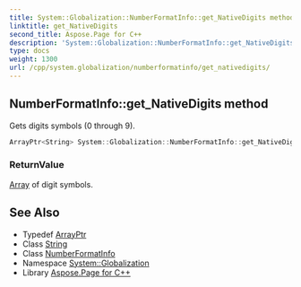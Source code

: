 ```yaml
---
title: System::Globalization::NumberFormatInfo::get_NativeDigits method
linktitle: get_NativeDigits
second_title: Aspose.Page for C++
description: 'System::Globalization::NumberFormatInfo::get_NativeDigits method. Gets digits symbols (0 through 9) in C++.'
type: docs
weight: 1300
url: /cpp/system.globalization/numberformatinfo/get_nativedigits/
---
```

## NumberFormatInfo::get_NativeDigits method


Gets digits symbols (0 through 9).

```cpp
ArrayPtr<String> System::Globalization::NumberFormatInfo::get_NativeDigits() const
```


### ReturnValue

[Array](../../../system/array/) of digit symbols.

## See Also

* Typedef [ArrayPtr](../../../system/arrayptr/)
* Class [String](../../../system/string/)
* Class [NumberFormatInfo](../)
* Namespace [System::Globalization](../../)
* Library [Aspose.Page for C++](../../../)
